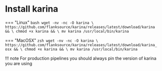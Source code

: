 
# Install karina

=== "Linux"
    ```bash
    wget -nv -nc -O karina \
      https://github.com/flanksource/karina/releases/latest/download/karina && \
      chmod +x karina && \
      mv karina /usr/local/bin/karina
    ```

=== "MacOSX"
    ```zsh
    wget -nv -nc -O karina \
      https://github.com/flanksource/karina/releases/latest/download/karina_osx && \
      chmod +x karina && \
      mv karina /usr/local/bin/karina
    ```


!!! note
    For production pipelines you should always pin the version of karina you are using
